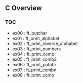 ## C Overview

### TOC
- ex00 : ft_putchar
- ex01 : ft_print_alphabet
- ex02 : ft_print_reverse_alphabet
- ex03 : ft_print_numbers
- ex04 : ft_print_comb
- ex05 : ft_print_comb2
- ex06 : ft_print_putnbr
- ex07 : ft_print_combn
- ex08 : ft_print_comb
